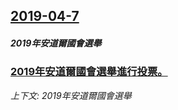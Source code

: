 ## [2019-04-7](/news/2019/04/7/index.md)

##### 2019年安道爾國會選舉
### [2019年安道爾國會選舉進行投票。 ](/news/2019/04/7/2019年安道爾國會選舉進行投票.md)
_上下文: 2019年安道爾國會選舉_

